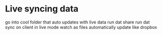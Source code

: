 # Live syncing data

go into cool folder that auto updates with live data
run dat share
run dat sync on client in live mode
watch as files automatically update like dropbox